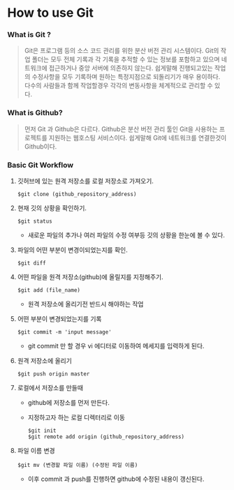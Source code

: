 # How to use Git

### What is Git ?


> Git은 프로그램 등의 소스 코드 관리를 위한 분산 버전 관리 시스템이다. Git의 작업 폴더는 모두 전체 기록과 각 기록을 추적할 수 있는 정보를 포함하고 있으며 네트워크에 접근하거나 중앙 서버에 의존하지 않는다. 쉽게말해 진행되고있는 작업의 수정사항을 모두 기록하며 원하는 특정지점으로 되돌리기가 매우 용이하다. 다수의 사람들과 함께 작업할경우 각각의 변동사항을 체계적으로 관리할 수 있다.
 



### What is Github?


> 먼저 Git 과 Github은 다르다. Github은 분산 버전 관리 툴인 Git을 사용하는 프로젝트를 지원하는 웹호스팅 서비스이다. 쉽게말해 Git에 네트워크를 연결한것이 Github이다.



### Basic Git Workflow

1. 깃허브에 있는 원격 저장소를 로컬 저장소로 가져오기.

    ```text
    $git clone (github_repository_address)
    ```

2. 현재 깃의 상황을 확인하기. 

    ```text
    $git status
    ```

    - 새로운 파일의 추가나 여러 파일의 수정 여부등 깃의 상황을 한눈에 볼 수 있다.

3. 파일의 어떤 부분이 변경이되었는지를 확인.

    ```text
    $git diff
    ```

4. 어떤 파일을 원격 저장소(github)에 올릴지를 지정해주기.

    ```text
    $git add (file_name)
    ```

    - 원격 저장소에 올리기전 반드시 해야하는 작업

5. 어떤 부분이 변경되었는지를 기록

    ```text
    $git commit -m 'input message'
    ```

    - git commit 만 할 경우 vi 에디터로 이동하여 메세지를 입력하게 된다. 

6. 원격 저장소에 올리기

    ```text
    $git push origin master
    ```

7. 로컬에서 저장소를 만들때

    - github에 저장소를 먼저 만든다.

    - 지정하고자 하는 로컬 디렉터리로 이동

      ```text
      $git init
      $git remote add origin (github_repository_address)
      ```


8. 파일 이름 변경

    ```text
    $git mv (변경할 파일 이름) (수정된 파일 이름)
    ```

    - 이후 commit 과 push를 진행하면 github에 수정된 내용이 갱신된다.

